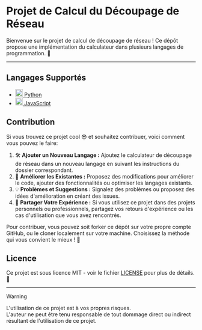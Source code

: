 # Projet de Calcul du Découpage de Réseau

Bienvenue sur le projet de calcul de découpage de réseau ! Ce dépôt propose une implémentation du calculateur dans plusieurs langages de programmation. 🚀

---

## Langages Supportés

- [<img src="https://corentinl5.github.io/CorentinL5/assets/skills/python.svg" alt="JS" height="20"> Python](Python)
- [<img src="https://corentinl5.github.io/CorentinL5/assets/skills/javascript.svg" alt="JS" height="20"> JavaScript](JavaScript)

## Contribution

Si vous trouvez ce projet cool 😎 et souhaitez contribuer, voici comment vous pouvez le faire:

1. 🛠 **Ajouter un Nouveau Langage :** Ajoutez le calculateur de découpage de réseau dans un nouveau langage en suivant les instructions du dossier correspondant.
2. 🚀 **Améliorer les Existantes :** Proposez des modifications pour améliorer le code, ajouter des fonctionnalités ou optimiser les langages existants.
3. 💡 **Problèmes et Suggestions :** Signalez des problèmes ou proposez des idées d'amélioration en créant des issues.
4. 📝 **Partager Votre Expérience :** Si vous utilisez ce projet dans des projets personnels ou professionnels, partagez vos retours d'expérience ou les cas d'utilisation que vous avez rencontrés.

Pour contribuer, vous pouvez soit forker ce dépôt sur votre propre compte GitHub, ou le cloner localement sur votre machine. Choisissez la méthode qui vous convient le mieux ! 🌟

## Licence

Ce projet est sous licence MIT - voir le fichier [LICENSE](LICENSE) pour plus de détails. 📄

---

> [!WARNING]
> L'utilisation de ce projet est à vos propres risques. <br>L'auteur ne peut être tenu responsable de tout dommage direct ou indirect résultant de l'utilisation de ce projet.
